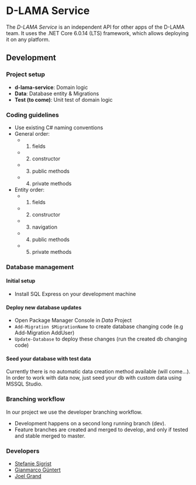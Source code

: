 # D-LAMA Service


The *D-LAMA Service* is an independent API for other apps of the D-LAMA team. It uses the .NET Core 6.0.14 (LTS) framework, which allows deploying it on any platform. 

## Development
### Project setup
- **d-lama-service**: Domain logic
- **Data**: Database entity & Migrations
- **Test (to come)**: Unit test of domain logic

### Coding guidelines
- Use existing C# naming conventions
- General order:
    - 1. fields
    - 2. constructor
    - 3. public methods
    - 4. private methods
- Entity order:
    - 1. fields
    - 2. constructor
    - 3. navigation
    - 4. public methods
    - 5. private methods

### Database management
#### Initial setup
- Install SQL Express on your development machine

#### Deploy new database updates

- Open Package Manager Console in *Data* Project
- `Add-Migration $MigrationName` to create database changing code (e.g Add-Migration AddUser)
- `Update-Database` to deploy these changes (run the created db changing code)

#### Seed your database with test data
Currently there is no automatic data creation method available (will come...).
In order to work with data now, just seed your db with custom data using MSSQL Studio.

### Branching workflow
In our project we use the developer branching workflow.

- Development happens on a second long running branch (dev).
- Feature branches are created and merged to develop, and only if tested and stable merged to master.

### Developers
- [Stefanie Sigrist](https://github.com/sigrist3)
- [Gianmarco Güntert](https://github.com/guentgia)
- [Joel Grand](https://github.com/joelgrand)
